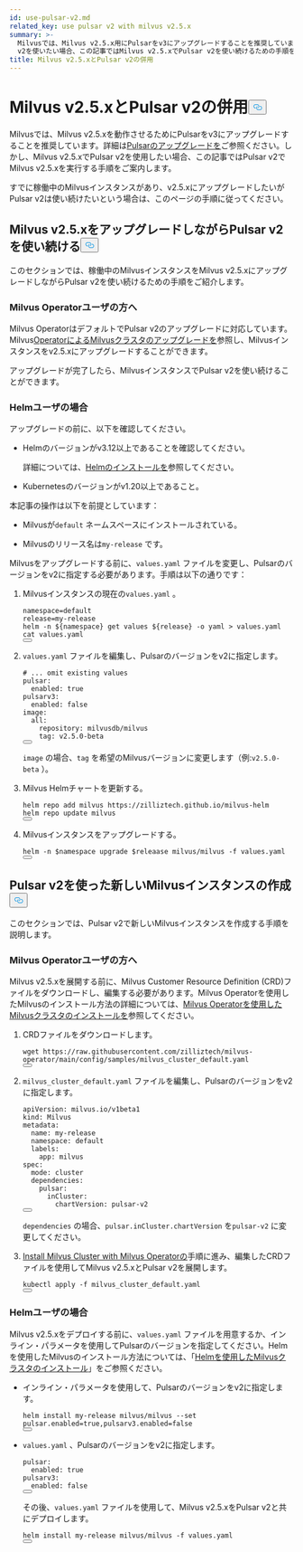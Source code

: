 ```yaml
---
id: use-pulsar-v2.md
related_key: use pulsar v2 with milvus v2.5.x
summary: >-
  Milvusでは、Milvus v2.5.x用にPulsarをv3にアップグレードすることを推奨しています。しかし、Pulsar
  v2を使いたい場合、この記事ではMilvus v2.5.xでPulsar v2を使い続けるための手順を説明します。
title: Milvus v2.5.xとPulsar v2の併用
---
```

<h1 id="Use-Pulsar-v2-with-Milvus-v25x" class="common-anchor-header">Milvus v2.5.xとPulsar v2の併用<button data-href="#Use-Pulsar-v2-with-Milvus-v25x" class="anchor-icon" translate="no">
      <svg translate="no"
        aria-hidden="true"
        focusable="false"
        height="20"
        version="1.1"
        viewBox="0 0 16 16"
        width="16"
      >
        <path
          fill="#0092E4"
          fill-rule="evenodd"
          d="M4 9h1v1H4c-1.5 0-3-1.69-3-3.5S2.55 3 4 3h4c1.45 0 3 1.69 3 3.5 0 1.41-.91 2.72-2 3.25V8.59c.58-.45 1-1.27 1-2.09C10 5.22 8.98 4 8 4H4c-.98 0-2 1.22-2 2.5S3 9 4 9zm9-3h-1v1h1c1 0 2 1.22 2 2.5S13.98 12 13 12H9c-.98 0-2-1.22-2-2.5 0-.83.42-1.64 1-2.09V6.25c-1.09.53-2 1.84-2 3.25C6 11.31 7.55 13 9 13h4c1.45 0 3-1.69 3-3.5S14.5 6 13 6z"
        ></path>
      </svg>
    </button></h1><p>Milvusでは、Milvus v2.5.xを動作させるためにPulsarをv3にアップグレードすることを推奨しています。詳細は<a href="/docs/ja/upgrade-pulsar-v3.md">Pulsarのアップグレードを</a>ご参照ください。しかし、Milvus v2.5.xでPulsar v2を使用したい場合、この記事ではPulsar v2でMilvus v2.5.xを実行する手順をご案内します。</p>
<p>すでに稼働中のMilvusインスタンスがあり、v2.5.xにアップグレードしたいがPulsar v2は使い続けたいという場合は、このページの手順に従ってください。</p>
<h2 id="Continue-using-Pulsar-v2-while-upgrading-Milvus-v25x" class="common-anchor-header">Milvus v2.5.xをアップグレードしながらPulsar v2を使い続ける<button data-href="#Continue-using-Pulsar-v2-while-upgrading-Milvus-v25x" class="anchor-icon" translate="no">
      <svg translate="no"
        aria-hidden="true"
        focusable="false"
        height="20"
        version="1.1"
        viewBox="0 0 16 16"
        width="16"
      >
        <path
          fill="#0092E4"
          fill-rule="evenodd"
          d="M4 9h1v1H4c-1.5 0-3-1.69-3-3.5S2.55 3 4 3h4c1.45 0 3 1.69 3 3.5 0 1.41-.91 2.72-2 3.25V8.59c.58-.45 1-1.27 1-2.09C10 5.22 8.98 4 8 4H4c-.98 0-2 1.22-2 2.5S3 9 4 9zm9-3h-1v1h1c1 0 2 1.22 2 2.5S13.98 12 13 12H9c-.98 0-2-1.22-2-2.5 0-.83.42-1.64 1-2.09V6.25c-1.09.53-2 1.84-2 3.25C6 11.31 7.55 13 9 13h4c1.45 0 3-1.69 3-3.5S14.5 6 13 6z"
        ></path>
      </svg>
    </button></h2><p>このセクションでは、稼働中のMilvusインスタンスをMilvus v2.5.xにアップグレードしながらPulsar v2を使い続けるための手順をご紹介します。</p>
<h3 id="For-Milvus-Operator-users" class="common-anchor-header">Milvus Operatorユーザの方へ</h3><p>Milvus OperatorはデフォルトでPulsar v2のアップグレードに対応しています。Milvus<a href="/docs/ja/upgrade_milvus_cluster-operator.md">OperatorによるMilvusクラスタのアップグレードを</a>参照し、Milvusインスタンスをv2.5.xにアップグレードすることができます。</p>
<p>アップグレードが完了したら、MilvusインスタンスでPulsar v2を使い続けることができます。</p>
<h3 id="For-Helm-users" class="common-anchor-header">Helmユーザの場合</h3><p>アップグレードの前に、以下を確認してください。</p>
<ul>
<li><p>Helmのバージョンがv3.12以上であることを確認してください。</p>
<p>詳細については、<a href="https://helm.sh/docs/intro/install/">Helmのインストールを</a>参照してください。</p></li>
<li><p>Kubernetesのバージョンがv1.20以上であること。</p></li>
</ul>
<p>本記事の操作は以下を前提としています：</p>
<ul>
<li><p>Milvusが<code translate="no">default</code> ネームスペースにインストールされている。</p></li>
<li><p>Milvusのリリース名は<code translate="no">my-release</code> です。</p></li>
</ul>
<p>Milvusをアップグレードする前に、<code translate="no">values.yaml</code> ファイルを変更し、Pulsarのバージョンをv2に指定する必要があります。手順は以下の通りです：</p>
<ol>
<li><p>Milvusインスタンスの現在の<code translate="no">values.yaml</code> 。</p>
<pre><code translate="no" class="language-bash">namespace=default
release=my-release
helm -n <span class="hljs-variable">${namespace}</span> get values <span class="hljs-variable">${release}</span> -o yaml &gt; values.yaml
<span class="hljs-built_in">cat</span> values.yaml
<button class="copy-code-btn"></button></code></pre></li>
<li><p><code translate="no">values.yaml</code> ファイルを編集し、Pulsarのバージョンをv2に指定します。</p>
<pre><code translate="no" class="language-yaml"><span class="hljs-comment"># ... omit existing values</span>
pulsar:
  enabled: <span class="hljs-literal">true</span>
pulsarv3:
  enabled: <span class="hljs-literal">false</span>
image:
  all:
    repository: milvusdb/milvus
    tag: v2.5.0-beta 
<button class="copy-code-btn"></button></code></pre>
<p><code translate="no">image</code> の場合、<code translate="no">tag</code> を希望のMilvusバージョンに変更します（例:<code translate="no">v2.5.0-beta</code> ）。</p></li>
<li><p>Milvus Helmチャートを更新する。</p>
<pre><code translate="no" class="language-bash">helm repo <span class="hljs-keyword">add</span> milvus https:<span class="hljs-comment">//zilliztech.github.io/milvus-helm</span>
helm repo update milvus
<button class="copy-code-btn"></button></code></pre></li>
<li><p>Milvusインスタンスをアップグレードする。</p>
<pre><code translate="no" class="language-bash">helm -n <span class="hljs-variable">$namespace</span> upgrade <span class="hljs-variable">$releaase</span> milvus/milvus -f values.yaml
<button class="copy-code-btn"></button></code></pre></li>
</ol>
<h2 id="Creating-a-new-Milvus-instance-with-Pulsar-v2" class="common-anchor-header">Pulsar v2を使った新しいMilvusインスタンスの作成<button data-href="#Creating-a-new-Milvus-instance-with-Pulsar-v2" class="anchor-icon" translate="no">
      <svg translate="no"
        aria-hidden="true"
        focusable="false"
        height="20"
        version="1.1"
        viewBox="0 0 16 16"
        width="16"
      >
        <path
          fill="#0092E4"
          fill-rule="evenodd"
          d="M4 9h1v1H4c-1.5 0-3-1.69-3-3.5S2.55 3 4 3h4c1.45 0 3 1.69 3 3.5 0 1.41-.91 2.72-2 3.25V8.59c.58-.45 1-1.27 1-2.09C10 5.22 8.98 4 8 4H4c-.98 0-2 1.22-2 2.5S3 9 4 9zm9-3h-1v1h1c1 0 2 1.22 2 2.5S13.98 12 13 12H9c-.98 0-2-1.22-2-2.5 0-.83.42-1.64 1-2.09V6.25c-1.09.53-2 1.84-2 3.25C6 11.31 7.55 13 9 13h4c1.45 0 3-1.69 3-3.5S14.5 6 13 6z"
        ></path>
      </svg>
    </button></h2><p>このセクションでは、Pulsar v2で新しいMilvusインスタンスを作成する手順を説明します。</p>
<h3 id="For-Milvus-Operator-users" class="common-anchor-header">Milvus Operatorユーザの方へ</h3><p>Milvus v2.5.xを展開する前に、Milvus Customer Resource Definition (CRD)ファイルをダウンロードし、編集する必要があります。Milvus Operatorを使用したMilvusのインストール方法の詳細については、<a href="/docs/ja/install_cluster-milvusoperator.md">Milvus Operatorを使用したMilvusクラスタのインストールを</a>参照してください。</p>
<ol>
<li><p>CRDファイルをダウンロードします。</p>
<pre><code translate="no" class="language-bash">wget <span class="hljs-attr">https</span>:<span class="hljs-comment">//raw.githubusercontent.com/zilliztech/milvus-operator/main/config/samples/milvus_cluster_default.yaml</span>
<button class="copy-code-btn"></button></code></pre></li>
<li><p><code translate="no">milvus_cluster_default.yaml</code> ファイルを編集し、Pulsarのバージョンをv2に指定します。</p>
<pre><code translate="no" class="language-yaml"><span class="hljs-attr">apiVersion</span>: milvus.<span class="hljs-property">io</span>/v1beta1
<span class="hljs-attr">kind</span>: <span class="hljs-title class_">Milvus</span>
<span class="hljs-attr">metadata</span>:
  <span class="hljs-attr">name</span>: my-release
  <span class="hljs-attr">namespace</span>: <span class="hljs-keyword">default</span>
  <span class="hljs-attr">labels</span>:
    <span class="hljs-attr">app</span>: milvus
<span class="hljs-attr">spec</span>:
  <span class="hljs-attr">mode</span>: cluster
  <span class="hljs-attr">dependencies</span>:
    <span class="hljs-attr">pulsar</span>:
      <span class="hljs-attr">inCluster</span>:
        <span class="hljs-attr">chartVersion</span>: pulsar-v2
<button class="copy-code-btn"></button></code></pre>
<p><code translate="no">dependencies</code> の場合、<code translate="no">pulsar.inCluster.chartVersion</code> を<code translate="no">pulsar-v2</code> に変更してください。</p></li>
<li><p><a href="https://milvus.io/docs/install_cluster-milvusoperator.md#Deploy-Milvus">Install Milvus Cluster with Milvus Operatorの</a>手順に進み、編集したCRDファイルを使用してMilvus v2.5.xとPulsar v2を展開します。</p>
<pre><code translate="no" class="language-bash">kubectl apply -f milvus_cluster_default.yaml
<button class="copy-code-btn"></button></code></pre></li>
</ol>
<h3 id="For-Helm-users" class="common-anchor-header">Helmユーザの場合</h3><p>Milvus v2.5.xをデプロイする前に、<code translate="no">values.yaml</code> ファイルを用意するか、インライン・パラメータを使用してPulsarのバージョンを指定してください。Helmを使用したMilvusのインストール方法については、「<a href="/docs/ja/install_cluster-helm.md">Helmを使用したMilvusクラスタのインストール</a>」をご参照ください。</p>
<ul>
<li><p>インライン・パラメータを使用して、Pulsarのバージョンをv2に指定します。</p>
<pre><code translate="no" class="language-bash">helm install my-release milvus/milvus --<span class="hljs-built_in">set</span> pulsar.enabled=<span class="hljs-literal">true</span>,pulsarv3.enabled=<span class="hljs-literal">false</span>
<button class="copy-code-btn"></button></code></pre></li>
<li><p><code translate="no">values.yaml</code> 、Pulsarのバージョンをv2に指定します。</p>
<pre><code translate="no" class="language-yaml"><span class="hljs-attr">pulsar</span>:
  <span class="hljs-attr">enabled</span>: <span class="hljs-literal">true</span>
<span class="hljs-attr">pulsarv3</span>:
  <span class="hljs-attr">enabled</span>: <span class="hljs-literal">false</span>
<button class="copy-code-btn"></button></code></pre>
<p>その後、<code translate="no">values.yaml</code> ファイルを使用して、Milvus v2.5.xをPulsar v2と共にデプロイします。</p>
<pre><code translate="no" class="language-bash">helm install my-release milvus/milvus -f values.yaml
<button class="copy-code-btn"></button></code></pre></li>
</ul>

